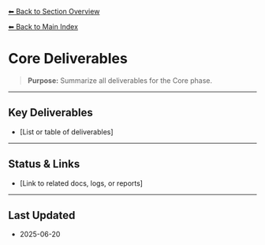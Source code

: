 [⬅ Back to Section Overview](README.md)

[⬅ Back to Main Index](../../INDEX.md)

# Core Deliverables

> **Purpose:** Summarize all deliverables for the Core phase.

---

## Key Deliverables

- [List or table of deliverables]

---

## Status & Links

- [Link to related docs, logs, or reports]

---

## Last Updated

- 2025-06-20
